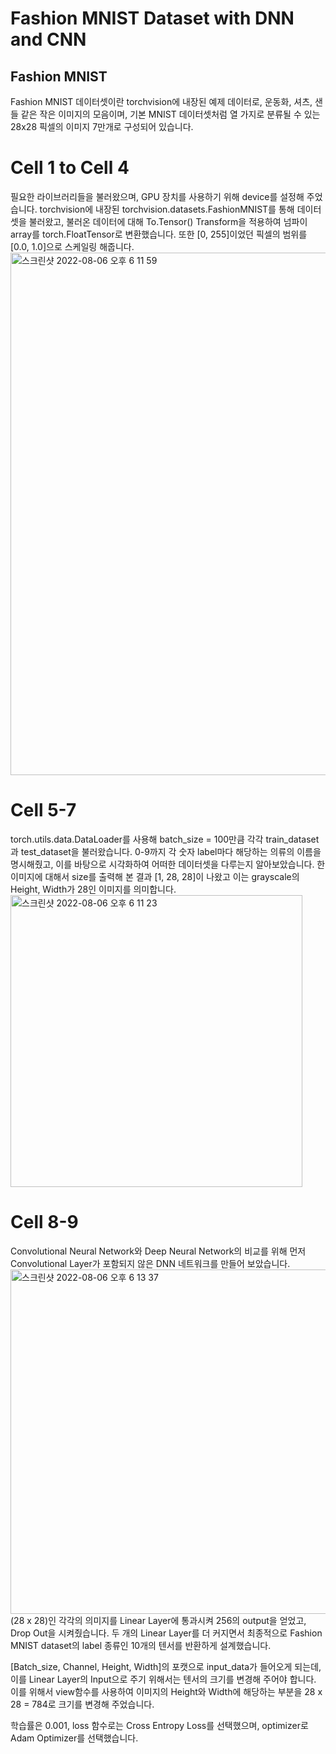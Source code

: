 Fashion MNIST Dataset with DNN and CNN
=======================================

## Fashion MNIST
Fashion MNIST 데이터셋이란 torchvision에 내장된 예제 데이터로, 운동화, 셔츠, 샌들 같은 작은 이미지의 모음이며, 기본 MNIST 데이터셋처럼 열 가지로 분류될 수 있는
28x28 픽셀의 이미지 7만개로 구성되어 있습니다.


# Cell 1 to Cell 4
필요한 라이브러리들을 불러왔으며, GPU 장치를 사용하기 위해 device를 설정해 주었습니다. 
torchvision에 내장된 torchvision.datasets.FashionMNIST를 통해 데이터셋을 불러왔고, 불러온 데이터에 대해 To.Tensor() Transform을 적용하여 넘파이 array를 torch.FloatTensor로 변환했습니다. 또한 [0, 255]이었던 픽셀의 범위를 [0.0, 1.0]으로 스케일링 해줍니다.
<img width="836" alt="스크린샷 2022-08-06 오후 6 11 59" src="https://user-images.githubusercontent.com/52812351/183242699-f5cd99a4-050e-4f7b-824b-66bc69fc466e.png">


# Cell 5-7
torch.utils.data.DataLoader를 사용해 batch_size = 100만큼 각각 train_dataset과 test_dataset을 불러왔습니다.
0-9까지 각 숫자 label마다 해당하는 의류의 이름을 명시해줬고, 이를 바탕으로 시각화하여 어떠한 데이터셋을 다루는지 알아보았습니다.
한 이미지에 대해서 size를 출력해 본 결과 [1, 28, 28]이 나왔고 이는 grayscale의 Height, Width가 28인 이미지를 의미합니다.
<img width="467" alt="스크린샷 2022-08-06 오후 6 11 23" src="https://user-images.githubusercontent.com/52812351/183242688-404b7808-8e3e-43f5-853f-5e4a0a58181c.png">

# Cell 8-9
Convolutional Neural Network와 Deep Neural Network의 비교를 위해 먼저 Convolutional Layer가 포함되지 않은 DNN 네트워크를 만들어 보았습니다.
<img width="551" alt="스크린샷 2022-08-06 오후 6 13 37" src="https://user-images.githubusercontent.com/52812351/183242746-35c84d5e-8b0e-405c-a505-bae02d82dfe3.png">
(28 x 28)인 각각의 의미지를 Linear Layer에 통과시켜 256의 output을 얻었고, Drop Out을 시켜줬습니다. 두 개의 Linear Layer를 더 커지면서 최종적으로 Fashion MNIST dataset의 label 종류인 10개의 텐서를 반환하게 설계했습니다.

[Batch_size, Channel, Height, Width]의 포캣으로 input_data가 들어오게 되는데, 이를 Linear Layer의 Input으로 주기 위해서는 텐서의 크기를 변경해 주어야 합니다.
이를 위해서 view함수를 사용하여 이미지의 Height와 Width에 해당하는 부분을 28 x 28 = 784로 크기를 변경해 주었습니다.

학습률은 0.001, loss 함수로는 Cross Entropy Loss를 선택했으며, optimizer로 Adam Optimizer를 선택했습니다.
